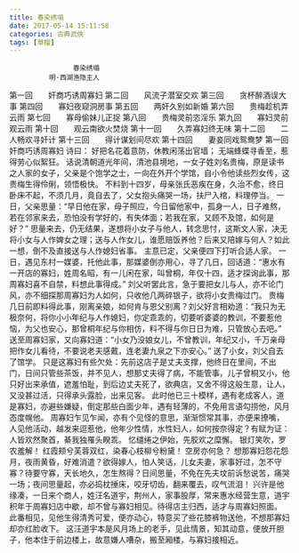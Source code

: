 ```yaml
---
title: 春染绣塌
date: 2017-05-14 15:11:58
categories: 古典武俠
tags: [草榴]
---
```

                    春染绣塌
              明·西湖渔隐主人
第一回　　奸商巧诱周寡妇
第二回　　风流子潜室交欢
第三回　　贪杯醉酒误大事
第四回　　寡妇夜窥洞房事
第五回　　两奸久别如新婚
第六回　　贵梅趁机弄云雨
第七回　　寡母偷妹儿正捉
第八回　　贵梅灵前恣淫乐
第九回　　寡妇灵前观云雨
第十回　　观云南欲火焚烧
第十一回　　久弄寡妇终无味
第十二回　　二人畅欢寻奸计
第十三回　　得计谋划间尽欢
第十四回　　妻妾同戏鸳鸯梦
第一回　　奸商巧诱周寡妇
诗曰：
好把名花着意防，休教闲荡出官墙；
无端蜂蝶寻香至，惹得劳心似絮狂。
话说清朝道光年间，清池县境地，一女子姓刘名贵梅，原是读书之人家的女子，父亲是个饱学之士，一向在外开个学馆，自小令他读些烈女传，这贵梅生得伶俐，领悟极快。
不料到十四岁，母亲张氏恶疾在身，久治不愈，终日卧床不起，不须几月，竟自去了，父女抱头痛哭一场，扶尸入棺，料理停当。
一日，父亲思量：“早日他在家，母子照应，今日留他家中，孤身一人，日子难熬，若在邻家来去，恐怕没有学好的，有失体面；若我在家，又顾不及馆，如何是好？”
思量来去，仍无结果，遂想将小女子与他人，转念思忖，这斯文人家，决无将小女与人作婢女之理；送与人作女儿，谁愿赔饭养他？后来又陪嫁与何人？如此一想，倒不及直接送与人作媳妇省事。
主意已定，父亲便四下打听合适人家。
一日，遇见东村一媒婆，托他此事，那媒婆倒亦用心，寻了几日，回话道：“惠水有一开店的寡妇，姓周名昭，有一儿闲在家，叫曾桐，年仅十四，适才探询此事，那周寡妇喜不自禁，料想此事得成。”
刘父听罢此言，急于要把女儿与人，亦不论门风，亦不细探那周寡妇为人如何，只收他几两碎银子，欲将小女贵梅过门。
贵梅几日前即料得此事，刚离亲娘，如何肯与恩父别离？刘父好言相劝道：“我只为无极奈何，将你小小年纪与人作媳妇，你定乖乖的，切要听婆婆的教训，不要惹他恼，为父也安心，那曾桐年纪与你相仿，料不得与你日日为难，只管放心去吧。”
送至周寡妇家，又向寡妇道：“小女乃没娘女儿，不曾教训，年纪又小，千万亲母把作女儿看待，不要说老夫感戴，连老妻九泉之下亦安心。”
送了小女，刘父自去了馆学。
只是这寡妇有些欠处：先前这店子是丈夫支撑，他终日在里间，不出门，日间只管些茶饭，并不见人，想那丈夫得了病，不能管事，儿子曾桐又小，他只好出来承值，遮羞怕耻，到后边丈夫死了，欲典店，又舍不得这般生意，让人，又没甚过活，只得承头露脸，出来见客。
此时他已三十模样，遇有老成客人，道是寡妇，亦避些嫌疑，倒定那些白面少年，遇有轻薄的，不免用言语勾捞他，风月态度幌他。
周寡妇乍见乍闻，亦有个见怪的意思，渐渐惯常其事，亦便来撩嘴，人见他活动，越发来逗惹他，他年少性情，水性妇人，如何按奈得定？有赋为证：
人皆欢然聚首，綦我独罹头睽乖。
忆缱绻之伊始，先胶欢之糜懈。
银灯笑吹，罗农羞解！
红霞颊兮芙蓉双红，染春心枝柳兮粉黛！
空房亦何急？
想那寡妇怨花怨月，夜雨黄昏，好难消遣？欲得嫁人，怕人笑话，儿女夫妻，家事好过，怎不守寡？待要守寡，天长地久，怎生熬得？日间思量，不免在先夫坟前诉愁说苦，痛哭一场；夜间思量起，亦必捣枕捶床，咬牙切齿，翻来覆去，叹气流泪！
兴许是他缘凑，一日来个商人，姓汪名道宇，荆州人，家事股厚，常来惠水经营生意，道宇积年于周寡妇店中歇，却不曾与寡妇相见。待得店主归西，适才与周寡妇照面。
此番相见，见他生得清秀可爱，便亦动心，特意买了些花膝裤物送他，不想那寡妇却亦红脸收下。
这汪道宇本是风月场上的老手，见此情景，知其动意，便放开胆子，他本住于前边楼上，故意嫌人嘈杂，搬至厢楼，与寡妇接相近。